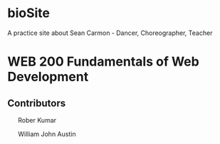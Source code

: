 # bioSite
A practice site about Sean Carmon - Dancer, Choreographer, Teacher
<h1> WEB 200 Fundamentals of Web Development </h1>
<h2> Contributors</h2>
<ul>Rober Kumar</ul>
<ul>William John Austin</ul>
